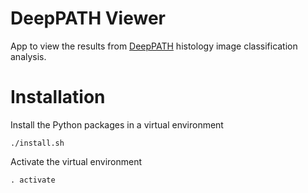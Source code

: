 # DeepPATH Viewer

App to view the results from [DeepPATH](https://github.com/ncoudray/DeepPATH) histology image classification analysis.

# Installation

Install the Python packages in a virtual environment

```
./install.sh
```

Activate the virtual environment

```
. activate
```
